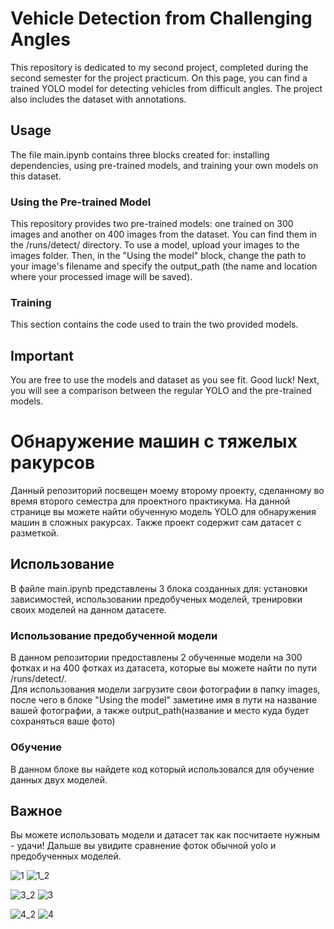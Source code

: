 # Vehicle Detection from Challenging Angles
This repository is dedicated to my second project, completed during the second semester for the project practicum. On this page, you can find a trained YOLO model for detecting vehicles from difficult angles. The project also includes the dataset with annotations.

## Usage
The file main.ipynb contains three blocks created for: installing dependencies, using pre-trained models, and training your own models on this dataset.

### Using the Pre-trained Model
This repository provides two pre-trained models: one trained on 300 images and another on 400 images from the dataset. You can find them in the /runs/detect/ directory.
To use a model, upload your images to the images folder. Then, in the "Using the model" block, change the path to your image's filename and specify the output_path (the name and location where your processed image will be saved).

### Training
This section contains the code used to train the two provided models.

## Important
You are free to use the models and dataset as you see fit. Good luck!
Next, you will see a comparison between the regular YOLO and the pre-trained models.

# Обнаружение машин с тяжелых ракурсов
Данный репозиторий посвещен моему второму проекту, сделанному во время второго семестра для проектного практикума. На данной странице вы можете найти обученную модель YOLO для обнаружения машин в сложных ракурсах. Также проект содержит сам датасет с разметкой.  

## Использование
В файле main.ipynb представлены 3 блока созданных для: установки зависимостей, использовании предобученых моделей, тренировки своих моделей на данном датасете.  

### Использование предобученной модели
В данном репозитории предоставлены 2 обученные модели на 300 фотках и на 400 фотках из датасета, которые вы можете найти по пути /runs/detect/.  
Для использования модели загрузите свои фотографии в папку images, после чего в блоке "Using the model" заметине имя в пути на название вашей фотографии, а также output_path(название и место куда будет сохраняться ваше фото)  

### Обучение
В данном блоке вы найдете код который использовался для обучение данных двух моделей.

## Важное
Вы можете использовать модели и датасет так как посчитаете нужным - удачи!
Дальше вы увидите сравнение фоток обычной yolo и предобученных моделей.  
  
![1](https://github.com/user-attachments/assets/a438ec5c-f97a-4182-bc42-69a68a64641a)
![1_2](https://github.com/user-attachments/assets/0de2457e-fb85-49b7-a252-bbe4207eff00)
  
![3_2](https://github.com/user-attachments/assets/f25344e5-5e3b-4adf-8e32-f23a71dbbc58)
![3](https://github.com/user-attachments/assets/b1a4fe60-b263-497c-b1db-623e977abd28)
  
![4_2](https://github.com/user-attachments/assets/0b149e86-ba96-4155-b0fb-9bf5c8d13264)
![4](https://github.com/user-attachments/assets/ab074150-86b2-4909-8cd2-39623440a6a7)

